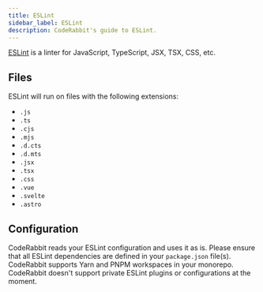 ```yaml
---
title: ESLint
sidebar_label: ESLint
description: CodeRabbit's guide to ESLint.
---
```


[ESLint](https://eslint.org/) is a linter for JavaScript, TypeScript, JSX, TSX, CSS, etc.

## Files

ESLint will run on files with the following extensions:

- `.js`
- `.ts`
- `.cjs`
- `.mjs`
- `.d.cts`
- `.d.mts`
- `.jsx`
- `.tsx`
- `.css`
- `.vue`
- `.svelte`
- `.astro`

## Configuration

CodeRabbit reads your ESLint configuration and uses it as is. Please ensure that all ESLint dependencies are defined in your `package.json` file(s). CodeRabbit supports Yarn and PNPM workspaces in your monorepo. CodeRabbit doesn't support private ESLint plugins or configurations at the moment.
